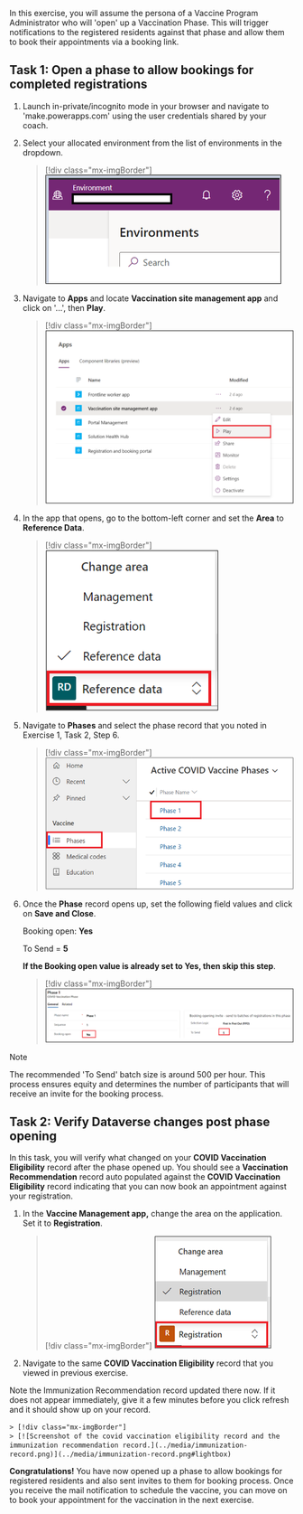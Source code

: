 In this exercise, you will assume the persona of a Vaccine Program Administrator who will 'open' up a Vaccination Phase. This will trigger notifications to the registered residents against that phase and allow them to book their appointments via a booking link.

## Task 1: Open a phase to allow bookings for completed registrations

1.  Launch in-private/incognito mode in your browser and navigate to 'make.powerapps.com' using the user credentials shared by your coach.

1.  Select your allocated environment from the list of environments in the dropdown.

	> [!div class="mx-imgBorder"]
	> [![Screenshot of the environments dropdown list.](../media/environments.png)](../media/environments.png#lightbox)

1.  Navigate to **Apps** and locate **Vaccination site management app** and click on '...', then **Play**.

	> [!div class="mx-imgBorder"]
	> [![Screenshot of the vaccination site management app play feature.](../media/play.png)](../media/play.png#lightbox)

1.  In the app that opens, go to the bottom-left corner and set the **Area** to **Reference Data**.

	> [!div class="mx-imgBorder"]
	> [![Screenshot of the area set to refernce data.](../media/reference-data.png)](../media/reference-data.png#lightbox)

1.  Navigate to **Phases** and select the phase record that you noted in Exercise 1, Task 2, Step 6.

	> [!div class="mx-imgBorder"]
	> [![Screenshot of the active phases list.](../media/phases.png)](../media/phases.png#lightbox)

1.  Once the **Phase** record opens up, set the following field values and click on **Save and Close**.

	Booking open: **Yes**
	
	To Send = **5**

	**If the Booking open value is already set to Yes, then skip this step**.

	> [!div class="mx-imgBorder"]
	> [![Screenshot of the phase record with details populated.](../media/phase-record.png)](../media/phase-record.png#lightbox)

> [!NOTE]
> The recommended 'To Send' batch size is around 500 per hour. This process ensures equity and determines the number of participants that will receive an invite for the booking process.

## Task 2: Verify Dataverse changes post phase opening

In this task, you will verify what changed on your **COVID Vaccination Eligibility** record after the phase opened up. You should see a **Vaccination Recommendation** record auto populated against the **COVID Vaccination Eligibility** record indicating that you can now book an appointment against your registration.

1.  In the **Vaccine Management app,** change the area on the application. Set it to **Registration**.

	> [!div class="mx-imgBorder"]
	> [![Screenshot of the area set to registration.](../media/registration-area.png)](../media/registration-area.png#lightbox)

1.  Navigate to the same **COVID Vaccination Eligibility** record that you viewed in previous exercise.

Note the Immunization Recommendation record updated there now. If it does not appear immediately, give it a few minutes before you click refresh and it should show up on your record.

	> [!div class="mx-imgBorder"]
	> [![Screenshot of the covid vaccination eligibility record and the immunization recommendation record.](../media/immunization-record.png)](../media/immunization-record.png#lightbox)

**Congratulations!** You have now opened up a phase to allow bookings for registered residents and also sent invites to them for booking process. Once you receive the mail notification to schedule the vaccine, you can move on to book your appointment for the vaccination in the next exercise.

